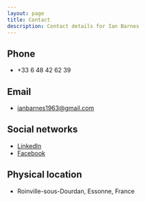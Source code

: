 ```yaml
---
layout: page
title: Contact
description: Contact details for Ian Barnes
---
```


Phone
-----

- +33 6 48 42 62 39

Email
-----

- <ianbarnes1963@gmail.com>


Social networks
---------------

- [LinkedIn](http://www.linkedin.com/in/barnes1463)
- [Facebook](http://www.facebook.com/barnes1463)

Physical location
-----------------

- Roinville-sous-Dourdan, Essonne, France

